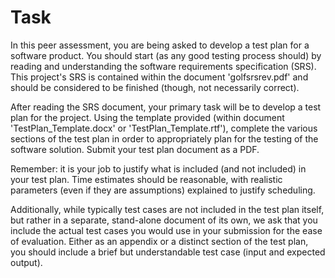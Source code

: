 # Task

In this peer assessment, you are being asked to develop a test plan for a software product. You should start (as any good testing process should) by reading and understanding the software requirements specification (SRS). This project's SRS is contained within the document 'golfsrsrev.pdf' and should be considered to be finished (though, not necessarily correct).

After reading the SRS document, your primary task will be to develop a test plan for the project. Using the template provided (within document 'TestPlan_Template.docx' or 'TestPlan_Template.rtf'), complete the various sections of the test plan in order to appropriately plan for the testing of the software solution. Submit your test plan document as a PDF.

Remember: it is your job to justify what is included (and not included) in your test plan. Time estimates should be reasonable, with realistic parameters (even if they are assumptions) explained to justify scheduling. 

Additionally, while typically test cases are not included in the test plan itself, but rather in a separate, stand-alone document of its own, we ask that you include the actual test cases you would use in your submission for the ease of evaluation. Either as an appendix or a distinct section of the test plan, you should include a brief but understandable test case (input and expected output). 
